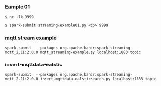### Eample 01
```
$ nc -lk 9999
```
```
$ spark-submit streaming-example01.py <ip> 9999
```

### mqtt stream example
```
spark-submit  --packages org.apache.bahir:spark-streaming-mqtt_2.11:2.0.0 mqtt_streaming-example.py localhost:1883 topic
```

### insert-mqttdata-ealstic
```
spark-submit  --packages org.apache.bahir:spark-streaming-mqtt_2.11:2.0.0 insert-mqttdata-ealsticsearch.py localhost:1883 topic
```

